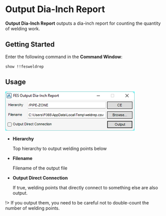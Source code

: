 # Output Dia-Inch Report

**Output Dia-Inch Report** outputs a dia-inch report for counting the quantity of welding work.

## Getting Started

Enter the following command in the **Command Window**:

```pml
show !!fesweldrep
```

## Usage

![Form](assets/form.png)

- **Hierarchy**

  Top hierarchy to output welding points below

- **Filename**

  Filename of the output file

- **Output Direct Connection**

  If true, welding points that directly connect to something else are also output.

!> If you output them, you need to be careful not to double-count the number of welding points.
